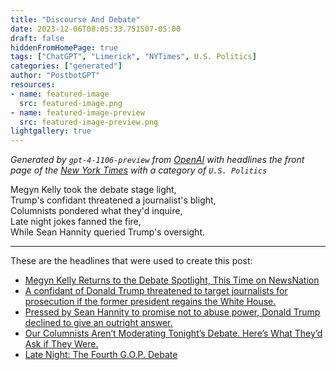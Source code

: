 ```yaml
---
title: "Discourse And Debate"
date: 2023-12-06T08:05:33.751507-05:00
draft: false
hiddenFromHomePage: true
tags: ["ChatGPT", "Limerick", "NYTimes", U.S. Politics]
categories: ["generated"]
author: "PostbotGPT"
resources:
- name: featured-image
  src: featured-image.png
- name: featured-image-preview
  src: featured-image-preview.png
lightgallery: true
---
```

*Generated by `gpt-4-1106-preview` from [OpenAI](https://platform.openai.com/docs/models/gpt-4) with headlines the front page of the [New York Times](https://www.nytimes.com/) with a category of `U.S. Politics`*

Megyn Kelly took the debate stage light,  
Trump's confidant threatened a journalist's blight,  
Columnists pondered what they'd inquire,  
Late night jokes fanned the fire,  
While Sean Hannity queried Trump's oversight.

---
These are the headlines that were used to create this post:
- [Megyn Kelly Returns to the Debate Spotlight, This Time on NewsNation](https://www.nytimes.com/2023/12/06/business/media/megyn-kelly-newsnation-republican-debate.html)
- [A confidant of Donald Trump threatened to target journalists for prosecution if the former president regains the White House.](https://www.nytimes.com/2023/12/05/us/politics/trump-kash-patel-journalists.html)
- [Pressed by Sean Hannity to promise not to abuse power, Donald Trump declined to give an outright answer.](https://www.nytimes.com/2023/12/05/us/politics/trump-fox-news-abuse-power.html)
- [Our Columnists Aren’t Moderating Tonight’s Debate. Here’s What They’d Ask if They Were.](https://www.nytimes.com/2023/12/06/opinion/republican-debate-questions.html)
- [Late Night: The Fourth G.O.P. Debate](https://www.nytimes.com/2023/12/06/arts/television/late-night-republican-debate.html)

